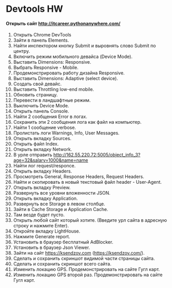 # Devtools HW
#### Открыть сайт http://itcareer.pythonanywhere.com/  
 1. Открыть Chrome DevTools  
 2. Зайти в панель Elements.  
 3. Найти инспектором кнопку Submit и выровнять слово Submit по центру.    
 4. Включить режим мобильного девайса (Device Mode).  
 5. Выставить Dimensions: Responsive. 
 6. Выбрать Responsive - Mobile. 
 7. Продемонстрировать работу дизайна Responsive. 
 8. Выставить Dimensions: Adaptive (select device). 
 9. Создать свой девайс. 
 10. Выставить Throttling low-end mobile. 
 11. Обновить страницу. 
 12. Перевести в ландшафтные режим. 
 13. Выключить Device Mode. 
 14. Открыть панель Console. 
 15. Найти 2 сообщения Error в логах. 
 16. Сохранить эти 2 сообщения лога как файл на компьютер.
 17. Найти 1 сообщение verbose. 
 18. Пролистать логи Warnings, Info, User Messages. 
 19. Открыть вкладку Sources.  
 20. Открыть файл Index. 
 21. Открыть вкладку Network. 
 22. В урле отправить http://162.55.220.72:5005/object_info_3?age=32&salary=1000&name=name
 23. Найти лог request/responce.   
 24. Открыть вкладку Headers. 
 25. Просмотреть General, Response Headers, Request Headers. 
 26. Найти и скопировать в новый текстовый файл header - User-Agent. 
 27. Открыть вкладку Preview. 
 28. Развернуть все уровни вложенности JSON. 
 29. Открыть вкладку Application. 
 30. Развернуть все Storage в левом столбце. 
 31. Зайти в Cache Storage и Application Cache. 
 32. Там везде будет пусто. 
 33. Открыть любой сайт который хотите. (Введите урл сайта в адресную строку и нажмите Enter). 
 34. Откройте вкладку LightHouse.
 35. Нажмите Generate report. 
 36. Установить в браузер бесплатный AdBlocker. 
 37. Установить в браузер Json Viewer. 
 38. Зайти на сайт https://ksendzov.com (https://ksendzov.com/).
 39. Сделать и сохранить скриншот видимой части страницы сайта. 
 40. Сделать и сохранить скриншот всего сайта. 
 41. Изменить локацию GPS. Продемонстрировать на сайте Гугл карт. 
 42. Изменить локацию GPS второй раз. Продемонстрировать на сайте Гугл карт. 






